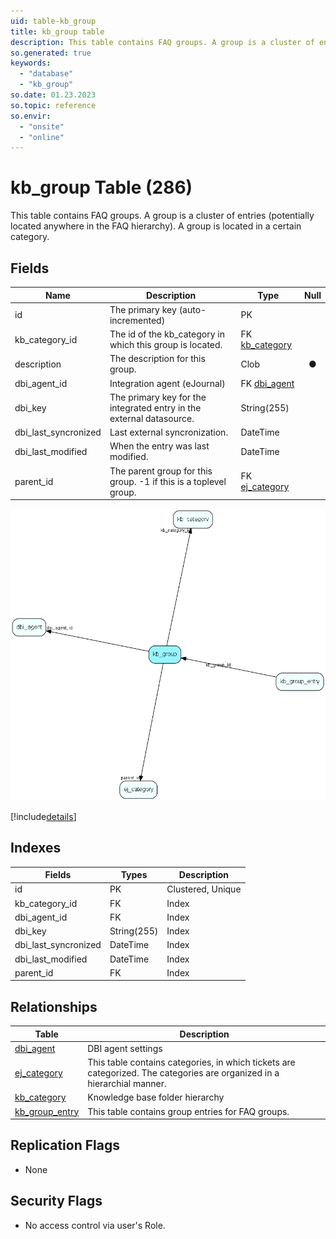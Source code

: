 ```yaml
---
uid: table-kb_group
title: kb_group table
description: This table contains FAQ groups. A group is a cluster of entries (potentially located anywhere in the FAQ hierarchy). A group is located in a certain category.
so.generated: true
keywords:
  - "database"
  - "kb_group"
so.date: 01.23.2023
so.topic: reference
so.envir:
  - "onsite"
  - "online"
---
```


# kb\_group Table (286)

This table contains FAQ groups. A group is a cluster of entries (potentially located anywhere in the FAQ hierarchy). A group is located in a certain category.

## Fields

| Name | Description | Type | Null |
|------|-------------|------|:----:|
|id|The primary key (auto-incremented)|PK| |
|kb\_category\_id|The id of the kb_category in which this group is located.|FK [kb_category](kb-category.md)| |
|description|The description for this group.|Clob|&#x25CF;|
|dbi\_agent\_id|Integration agent (eJournal)|FK [dbi_agent](dbi-agent.md)| |
|dbi\_key|The primary key for the integrated entry in the external datasource.|String(255)| |
|dbi\_last\_syncronized|Last external syncronization.|DateTime| |
|dbi\_last\_modified|When the entry was last modified.|DateTime| |
|parent\_id|The parent group for this group. -1 if this is a toplevel group.|FK [ej_category](ej-category.md)| |


![kb_group table relationship diagram](./media/kb_group.png)

[!include[details](./includes/kb-group.md)]

## Indexes

| Fields | Types | Description |
|--------|-------|-------------|
|id |PK |Clustered, Unique |
|kb\_category\_id |FK |Index |
|dbi\_agent\_id |FK |Index |
|dbi\_key |String(255) |Index |
|dbi\_last\_syncronized |DateTime |Index |
|dbi\_last\_modified |DateTime |Index |
|parent\_id |FK |Index |

## Relationships

| Table|  Description |
|------|-------------|
|[dbi\_agent](dbi-agent.md)  |DBI agent settings |
|[ej\_category](ej-category.md)  |This table contains categories, in which tickets are categorized. The categories are organized in a hierarchial manner. |
|[kb\_category](kb-category.md)  |Knowledge base folder hierarchy |
|[kb\_group\_entry](kb-group-entry.md)  |This table contains group entries for FAQ groups. |


## Replication Flags

* None

## Security Flags

* No access control via user's Role.

